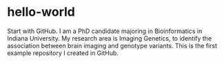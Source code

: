 # hello-world
Start with GitHub.
I am a PhD candidate majoring in Bioinformatics in Indiana University. My research area is Imaging Genetics, to identify the association between brain imaging and genotype variants.
This is the first example repository I created in GitHub.
